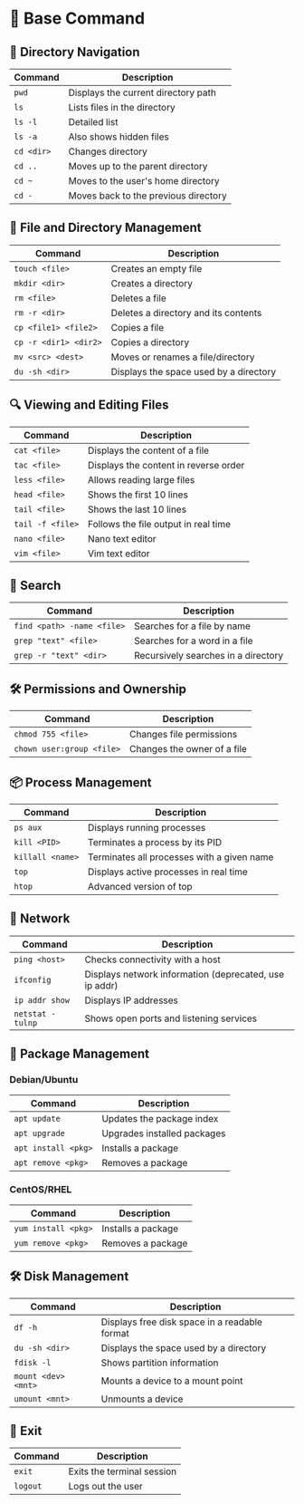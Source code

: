 # 📌 Base Command

## 🔹 Directory Navigation
| Command       | Description |
|--------------|------------|
| `pwd`       | Displays the current directory path |
| `ls`        | Lists files in the directory |
| `ls -l`     | Detailed list |
| `ls -a`     | Also shows hidden files |
| `cd <dir>`  | Changes directory |
| `cd ..`     | Moves up to the parent directory |
| `cd ~`      | Moves to the user's home directory |
| `cd -`      | Moves back to the previous directory |

## 📂 File and Directory Management
| Command               | Description |
|----------------------|-------------|
| `touch <file>`       | Creates an empty file |
| `mkdir <dir>`        | Creates a directory |
| `rm <file>`          | Deletes a file |
| `rm -r <dir>`        | Deletes a directory and its contents |
| `cp <file1> <file2>` | Copies a file |
| `cp -r <dir1> <dir2>`| Copies a directory |
| `mv <src> <dest>`    | Moves or renames a file/directory |
| `du -sh <dir>`       | Displays the space used by a directory |

## 🔍 Viewing and Editing Files
| Command           | Description |
|------------------|-------------|
| `cat <file>`     | Displays the content of a file |
| `tac <file>`     | Displays the content in reverse order |
| `less <file>`    | Allows reading large files |
| `head <file>`    | Shows the first 10 lines |
| `tail <file>`    | Shows the last 10 lines |
| `tail -f <file>` | Follows the file output in real time |
| `nano <file>`    | Nano text editor |
| `vim <file>`     | Vim text editor |

## 🔎 Search
| Command                    | Description |
|---------------------------|-------------|
| `find <path> -name <file>` | Searches for a file by name |
| `grep "text" <file>`     | Searches for a word in a file |
| `grep -r "text" <dir>`   | Recursively searches in a directory |

## 🛠️ Permissions and Ownership
| Command                    | Description |
|---------------------------|-------------|
| `chmod 755 <file>`        | Changes file permissions |
| `chown user:group <file>` | Changes the owner of a file |

## 📦 Process Management
| Command          | Description |
|-----------------|-------------|
| `ps aux`       | Displays running processes |
| `kill <PID>`   | Terminates a process by its PID |
| `killall <name>`| Terminates all processes with a given name |
| `top`          | Displays active processes in real time |
| `htop`         | Advanced version of top |

## 📡 Network
| Command            | Description |
|-------------------|-------------|
| `ping <host>`     | Checks connectivity with a host |
| `ifconfig`        | Displays network information (deprecated, use ip addr) |
| `ip addr show`    | Displays IP addresses |
| `netstat -tulnp`  | Shows open ports and listening services |

## 💾 Package Management
### Debian/Ubuntu
| Command                | Description |
|-----------------------|-------------|
| `apt update`         | Updates the package index |
| `apt upgrade`        | Upgrades installed packages |
| `apt install <pkg>`  | Installs a package |
| `apt remove <pkg>`   | Removes a package |

### CentOS/RHEL
| Command                | Description |
|-----------------------|-------------|
| `yum install <pkg>`  | Installs a package |
| `yum remove <pkg>`   | Removes a package |

## 🛠️ Disk Management
| Command            | Description |
|-------------------|-------------|
| `df -h`         | Displays free disk space in a readable format |
| `du -sh <dir>`  | Displays the space used by a directory |
| `fdisk -l`      | Shows partition information |
| `mount <dev> <mnt>` | Mounts a device to a mount point |
| `umount <mnt>`  | Unmounts a device |

## 🏁 Exit
| Command    | Description |
|-----------|-------------|
| `exit`   | Exits the terminal session |
| `logout` | Logs out the user |
